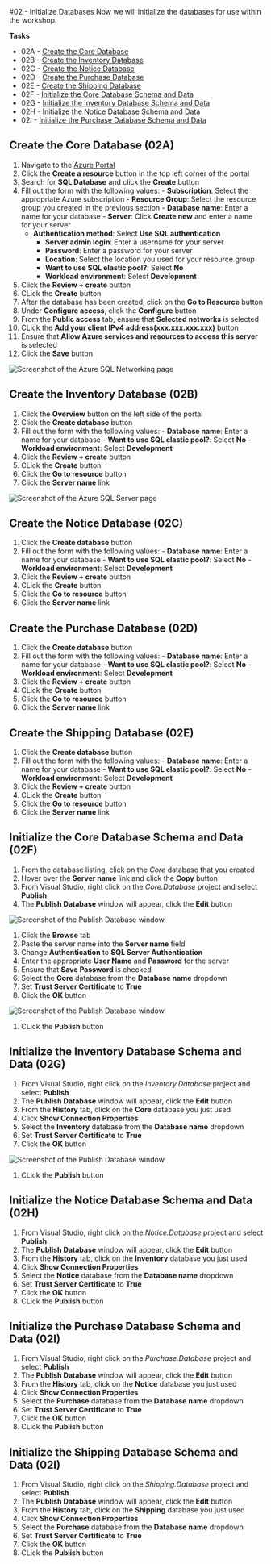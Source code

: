 #02 - Initialize Databases
Now we will initialize the databases for use within the workshop.

**Tasks**
- 02A - [Create the Core Database](#create-the-core-database-02a)
- 02B - [Create the Inventory Database](#create-the-inventory-database-02b)
- 02C - [Create the Notice Database](#create-the-notice-database-02c)
- 02D - [Create the Purchase Database](#create-the-purchase-database-02d)
- 02E - [Create the Shipping Database](#create-the-shipping-database-02e)
- 02F - [Initialize the Core Database Schema and Data](#create-the-core-database-schema-02f)
- 02G - [Initialize the Inventory Database Schema and Data](#create-the-inventory-database-schema-02f)
- 02H - [Initialize the Notice Database Schema and Data](#create-the-notice-database-schema-02h)
- 02I - [Initialize the Purchase Database Schema and Data](#create-the-purchase-database-schema-02i)

## Create the Core Database (02A)
1. Navigate to the [Azure Portal](https://portal.azure.com)
1. Click the **Create a resource** button in the top left corner of the portal
1. Search for **SQL Database** and click the **Create** button
1. Fill out the form with the following values:
		- **Subscription**: Select the appropriate Azure subscription
		- **Resource Group**: Select the resource group you created in the previous section
		- **Database name**: Enter a name for your database
		- **Server**: Click **Create new** and enter a name for your server
    - **Authentication method**: Select **Use SQL authentication**
		- **Server admin login**: Enter a username for your server
		- **Password**: Enter a password for your server
		- **Location**: Select the location you used for your resource group
		- **Want to use SQL elastic pool?**: Select **No**
		- **Workload environment**: Select **Development**
1. Click the **Review + create** button
1. CLick the **Create** button
1. After the database has been created, click on the **Go to Resource** button
1. Under **Configure access**, click the **Configure** button
1. From the **Public access** tab, ensure that **Selected networks** is selected
1. CLick the **Add your client IPv4 address(xxx.xxx.xxx.xxx)** button
1. Ensure that **Allow Azure services and resources to access this server** is selected
1. Click the **Save** button

![Screenshot of the Azure SQL Networking page](/images/02-InitializeDatabases/02A01-Networking.png)

## Create the Inventory Database (02B)
1. Click the **Overview** button on the left side of the portal
1. Click the **Create database** button
1. Fill out the form with the following values:
		- **Database name**: Enter a name for your database
		- **Want to use SQL elastic pool?**: Select **No**
		- **Workload environment**: Select **Development**
1. Click the **Review + create** button
1. CLick the **Create** button
1. Click the **Go to resource** button
1. Click the **Server name** link

![Screenshot of the Azure SQL Server page](/images/02-InitializeDatabases/02B01-ServerName.png)

## Create the Notice Database (02C)
1. Click the **Create database** button
1. Fill out the form with the following values:
		- **Database name**: Enter a name for your database
		- **Want to use SQL elastic pool?**: Select **No**
		- **Workload environment**: Select **Development**
1. Click the **Review + create** button
1. CLick the **Create** button
1. Click the **Go to resource** button
1. Click the **Server name** link

## Create the Purchase Database (02D)
1. Click the **Create database** button
1. Fill out the form with the following values:
		- **Database name**: Enter a name for your database
		- **Want to use SQL elastic pool?**: Select **No**
		- **Workload environment**: Select **Development**
1. Click the **Review + create** button
1. CLick the **Create** button
1. Click the **Go to resource** button
1. Click the **Server name** link

## Create the Shipping Database (02E)
1. Click the **Create database** button
1. Fill out the form with the following values:
		- **Database name**: Enter a name for your database
		- **Want to use SQL elastic pool?**: Select **No**
		- **Workload environment**: Select **Development**
1. Click the **Review + create** button
1. CLick the **Create** button
1. Click the **Go to resource** button
1. Click the **Server name** link

## Initialize the Core Database Schema and Data (02F)
1. From the database listing, click on the *Core* database that you created
1. Hover over the **Server name** link and click the **Copy** button
1. From Visual Studio, right click on the *Core.Database* project and select **Publish**
1. The **Publish Database** window will appear, click the **Edit** button

![Screenshot of the Publish Database window](images/02-InitializeDatabases/02F01-PublishDatabase.png)

1. Click the **Browse** tab
1. Paste the server name into the **Server name** field
1. Change	**Authentication** to **SQL Server Authentication**
1. Enter the appropriate **User Name** and **Password** for the server
1. Ensure that **Save Password** is checked
1. Select the **Core** database from the **Database name** dropdown
1. Set **Trust Server Certificate** to **True**
1. Click the **OK** button

![Screenshot of the Publish Database window](images/02-InitializeDatabases/02F02-Connect.png)

1. CLick the **Publish** button

## Initialize the Inventory Database Schema and Data (02G)
1. From Visual Studio, right click on the *Inventory.Database* project and select **Publish**
1. The **Publish Database** window will appear, click the **Edit** button
1. From the **History** tab, click on the **Core** database you just used
1. Click **Show Connection Properties**
1. Select the **Inventory** database from the **Database name** dropdown
1. Set **Trust Server Certificate** to **True**
1. Click the **OK** button

![Screenshot of the Publish Database window](images/02-InitializeDatabases/02G01-Connect.png)

1. CLick the **Publish** button

## Initialize the Notice Database Schema and Data (02H)
1. From Visual Studio, right click on the *Notice.Database* project and select **Publish**
1. The **Publish Database** window will appear, click the **Edit** button
1. From the **History** tab, click on the **Inventory** database you just used
1. Click **Show Connection Properties**
1. Select the **Notice** database from the **Database name** dropdown
1. Set **Trust Server Certificate** to **True**
1. Click the **OK** button
1. CLick the **Publish** button

## Initialize the Purchase Database Schema and Data (02I)
1. From Visual Studio, right click on the *Purchase.Database* project and select **Publish**
1. The **Publish Database** window will appear, click the **Edit** button
1. From the **History** tab, click on the **Notice** database you just used
1. Click **Show Connection Properties**
1. Select the **Purchase** database from the **Database name** dropdown
1. Set **Trust Server Certificate** to **True**
1. Click the **OK** button
1. CLick the **Publish** button

## Initialize the Shipping Database Schema and Data (02I)
1. From Visual Studio, right click on the *Shipping.Database* project and select **Publish**
1. The **Publish Database** window will appear, click the **Edit** button
1. From the **History** tab, click on the **Shipping** database you just used
1. Click **Show Connection Properties**
1. Select the **Purchase** database from the **Database name** dropdown
1. Set **Trust Server Certificate** to **True**
1. Click the **OK** button
1. CLick the **Publish** button